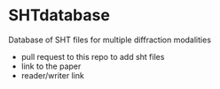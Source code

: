 # SHTdatabase
Database of SHT files for multiple diffraction modalities

- pull request to this repo to add sht files
- link to the paper
- reader/writer link

